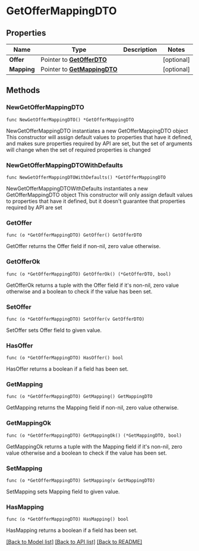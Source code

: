 # GetOfferMappingDTO

## Properties

Name | Type | Description | Notes
------------ | ------------- | ------------- | -------------
**Offer** | Pointer to [**GetOfferDTO**](GetOfferDTO.md) |  | [optional] 
**Mapping** | Pointer to [**GetMappingDTO**](GetMappingDTO.md) |  | [optional] 

## Methods

### NewGetOfferMappingDTO

`func NewGetOfferMappingDTO() *GetOfferMappingDTO`

NewGetOfferMappingDTO instantiates a new GetOfferMappingDTO object
This constructor will assign default values to properties that have it defined,
and makes sure properties required by API are set, but the set of arguments
will change when the set of required properties is changed

### NewGetOfferMappingDTOWithDefaults

`func NewGetOfferMappingDTOWithDefaults() *GetOfferMappingDTO`

NewGetOfferMappingDTOWithDefaults instantiates a new GetOfferMappingDTO object
This constructor will only assign default values to properties that have it defined,
but it doesn't guarantee that properties required by API are set

### GetOffer

`func (o *GetOfferMappingDTO) GetOffer() GetOfferDTO`

GetOffer returns the Offer field if non-nil, zero value otherwise.

### GetOfferOk

`func (o *GetOfferMappingDTO) GetOfferOk() (*GetOfferDTO, bool)`

GetOfferOk returns a tuple with the Offer field if it's non-nil, zero value otherwise
and a boolean to check if the value has been set.

### SetOffer

`func (o *GetOfferMappingDTO) SetOffer(v GetOfferDTO)`

SetOffer sets Offer field to given value.

### HasOffer

`func (o *GetOfferMappingDTO) HasOffer() bool`

HasOffer returns a boolean if a field has been set.

### GetMapping

`func (o *GetOfferMappingDTO) GetMapping() GetMappingDTO`

GetMapping returns the Mapping field if non-nil, zero value otherwise.

### GetMappingOk

`func (o *GetOfferMappingDTO) GetMappingOk() (*GetMappingDTO, bool)`

GetMappingOk returns a tuple with the Mapping field if it's non-nil, zero value otherwise
and a boolean to check if the value has been set.

### SetMapping

`func (o *GetOfferMappingDTO) SetMapping(v GetMappingDTO)`

SetMapping sets Mapping field to given value.

### HasMapping

`func (o *GetOfferMappingDTO) HasMapping() bool`

HasMapping returns a boolean if a field has been set.


[[Back to Model list]](../README.md#documentation-for-models) [[Back to API list]](../README.md#documentation-for-api-endpoints) [[Back to README]](../README.md)


